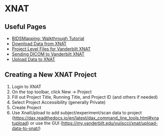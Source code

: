 # XNAT

## Useful Pages

- [BIDSMapping: Walkthrough Tutorial]()
- [Download Data from XNAT]()
- [Project Level Files for Vanderbilt XNAT](project_level_files.md)
- [Sending DICOM to Vanderbilt XNAT]()
- [Upload Data to XNAT]()

## Creating a New XNAT Project

1. Login to XNAT
2. On the top toolbar, click New -> Project
3. Fill out Project Title, Running Title, and Project ID (and others if needed)
4. Select Project Accessibility (generally Private)
5. Create Project
6. Use XnatUpload to add subject/experiment/scan data to project (https://dax.readthedocs.io/en/latest/dax_command_line_tools.html#xnatupload) or use the GUI (https://my.vanderbilt.edu/vuiiscci/xnat/upload-data-to-xnat/)

